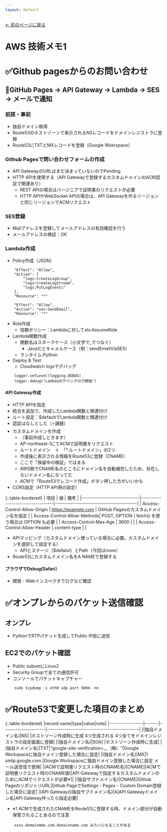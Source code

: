 ```yaml
---
layout: default
---
```

[← 前のページに戻る](/index.html)

# AWS 技術メモ1

# ✅Github pagesからのお問い合わせ

## 🔹GitHub Pages → API Gateway → Lambda → SES → メールで通知

### 前提・事前

- 独自ドメイン取得
- Route53のホストゾーンで表示されるNSレコードをドメインレジストラに登録
- Route53にTXTとMXレコードを登録（Google Wokrspace）

### Github Pagesで問い合わせフォームの作成

- API GatewayのURLはまだ決まっていないのでPending
- HTTP APIを使用する（API Gatewayで登録するカスタムドメインのACM認証で関連あり）
  - REST APIの場合はバージニアで証明書のリクエストが必要
  - HTTP APIやWebSocket APIの場合は、API Gatewayを作るリージョンと同じリージョンでACMリクエスト

### SES登録

- Mailアドレスを登録してメールアドレスの有効確認を行う
- メールアドレスの検証：OK

### Lambda作成

- Policy作成（JSON）
~~~
    "Effect": "Allow",
    "Action": [
        "logs:CreateLogGroup",
        "logs:CreateLogStream",
        "logs:PutLogEvents"
    ],
    "Resource": "*"

    "Effect": "Allow",
    "Action": "ses:SendEmail",
    "Resource": "*"
~~~

- Role作成
  - 信頼ポリシー：Lambdaに対してsts:AssumeRole
- Lambda関数作成
  - 関数名はスネークケース（小文字で_でつなぐ）
    - Javaだとキャメルケース（例：sendEmailViaSES）
  - ランタイム:Python
- Deploy & Test
  - Cloudwatch logsでデバッグ
~~~
    logger.setLevel(logging.DEBUG)
    logger.debug("Lambdaのデバッグログ開始")
~~~

#### API Gateway作成

- HTTP APIを指定
- 統合を追加で、作成したLambda関数と関連付け
- ルート設定：$defaultでLambda関数と関連付け
- 認証はなしとした（⭐️課題）
- カスタムドメインを作成
  - （事前作成しときます）
  - AP-northeast-1にてACMで証明書をリクエスト
  - ルートドメイン　＋　「*.ルートドメイン」の2つ
  - 作成後に表示される情報をRoute53に登録（CNAME）
  - ここで「保留中の検証」ではまる
  - AWS側でCNAME名のところにドメイン名を自動補完したため、存在しないドメイン名になってた
  - ACMで「Route53でレコード作成」ボタン押した方がいいかも
- CORS設定（HTTP API用の設定）

{:.table-bordered}
| 項目                        | 値                             | 備考                                    |
|-----------------------------|----------------------------------|-----------------------------------------|
| Access-Control-Allow-Origin | https://example.com             | GitHub Pagesのカスタムドメイン名を指定     |
| Access-Control-Allow-Methods| POST, OPTION                    | fetch() を使う場合は OPTION も必要        |
| Access-Control-Max-Age      | 3600                            |                                           |
| Access-Control-Allow-Header | content-type                    |                                           |

- APIマッピング（カスタムドメイン使っている場合に必要。カスタムドメインを選択して設定する）
  - APIとステージ（$defalut）とPath（今回はnone）
- Route53にカスタムドメイン名をA NAMEで登録する

#### ブラウザでDebug(Safari）

- 開発 - Webインスペクタでログなど確認

# ✅オンプレからのパケット送信確認

## オンプレ

- PythonでRTPパケット生成してPublic IP宛に送信

## EC2でのパケット確認

- Public subnetにLinux2
- Security Groupで全ての通信許可
- コンソールでパケットキャプチャー
~~~
    sudo tcpdump -i eth0 udp port 5004 -nn
~~~

# ✅Route53で変更した項目のまとめ

{:.table-bordered}
|record name|type|value|note|
|-----------------|-------|---------------------|----------------------------------------------|
|(独自ドメイン名)|NS| |ホストゾーン作成時に生成 4つ生成される 4つ全てをドメインレジストラの設定画面に登録|
|(独自ドメイン名)|SOA| |ホストゾーン作成時に生成|
|(独自ドメイン名)|TXT|"google-site-verification=,,,（略）"|Google Workspaceに独自ドメイン登録した場合に設定|
|(独自ドメイン名)|MX|1 smtp.google.com.|Google Workspaceに独自ドメイン登録した場合に設定 メール送受信で使用|
|(ACMで証明書リクエスト時のCNAME名)|CNAME|(ACMで証明書リクエスト時のCNAME値)|API Gatewayで指定するカスタムドメインのためにACMでリクエストが必要※1|
|(独自サブドメイン名)|CNAME|Github PageのリポジトリURL|Github PageでSettings - Pages - Custom Domain登録した場合に設定|
|(API Gatewayの独自サブドメイン名)|A|API Gatewayドメイン名|API Gateway作ったら指定必要|

- ※1 ACMで生成されたCNAMEをRoute53に登録する時、ドメイン部分が自動保管されることあるので注意
~~~
    xxxx.domeinmme.com.domainname.com みたいになることがある
~~~



